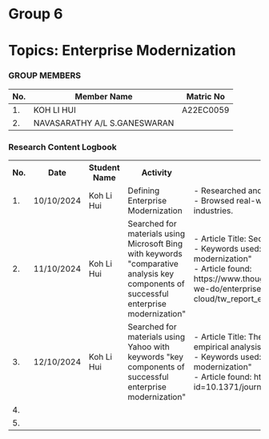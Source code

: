 # Group 6 
# Topics: Enterprise Modernization
### GROUP MEMBERS
|No. | Member Name | Matric No |
|--|--|--|
|1. | KOH LI HUI | A22EC0059 |
|2. |  NAVASARATHY A/L S.GANESWARAN |  |

<div class="logbook-section">
    <h3>Research Content Logbook</h3>
    <table>
        <tr>
            <th>No.</th>
            <th>Date</th>
            <th>Student Name</th>
            <th>Activity</th>
            <th>Details</th>
        </tr>
        <tr>
          <td>1.</td>
          <td>10/10/2024</td>
          <td>Koh Li Hui</td>
          <td>Defining Enterprise Modernization</td>
          <td>- Researched and reviewed various definitions of "Enterprise Modernization."<br>
              - Browsed real-world examples of enterprise modernization initiatives across industries.
          </td>
        </tr>
       <tr>
            <td>2.</td>
            <td>11/10/2024</td>
            <td>Koh Li Hui</td>
            <td>Searched for materials using Microsoft Bing with keywords "comparative analysis key components of successful enterprise modernization"</td>
            <td>- Article Title: Secrets Of Successful Digital Transformation<br>
                - Keywords used: "comparative analysis key components of successful enterprise modernization"<br>
                - Article found: https://www.thoughtworks.com/content/dam/thoughtworks/documents/report/what-we-do/enterprise-modernization-platforms-cloud/tw_report_empc_forrester_modernization_opportunity_snapshot.pdf
            </td>
        </tr>
      <tr>
            <td>3.</td>
            <td>12/10/2024</td>
            <td>Koh Li Hui</td>
            <td>Searched for materials using Yahoo with keywords "key components of successful enterprise modernization"</td>
            <td>- Article Title: The impact of digital transformation on enterprise performance: An empirical analysis based on China’s manufacturing export enterprises<br>
                - Keywords used: "comparative analysis key components of successful enterprise modernization"<br>
                - Article found: https://journals.plos.org/plosone/article?id=10.1371/journal.pone.0299723#sec001
            </td>
        </tr>
      <tr>
            <td>4.</td>
            <td></td>
            <td></td>
            <td></td>
            <td></td>
        </tr>
      <tr>
            <td>5.</td>
            <td></td>
            <td></td>
            <td></td>
            <td></td>
        </tr>
    </table>
</div>
